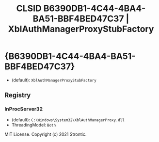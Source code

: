 ﻿---
title: "CLSID B6390DB1-4C44-4BA4-BA51-BBF4BED47C37 | XblAuthManagerProxyStubFactory"
excerpt: What is COM-Object CLSID B6390DB1-4C44-4BA4-BA51-BBF4BED47C37?
---

# {B6390DB1-4C44-4BA4-BA51-BBF4BED47C37}

* (default): `XblAuthManagerProxyStubFactory`

## Registry


### InProcServer32

* (default): `C:\Windows\System32\XblAuthManagerProxy.dll`
* ThreadingModel: `Both`

MIT License. Copyright (c) 2021 Strontic.



